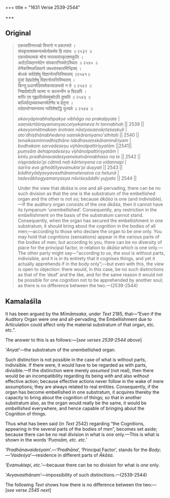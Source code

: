 +++
title = "1631 Verse 2539-2544"

+++
## Original 
>
> एकव्यापिनभःपक्षे विभागो न प्रकल्प्यते ।  
> संस्कृताश्रयमन्यच्चेत्येकमेव हि तन्नभः ॥ २५३९ ॥  
> एकव्योमात्मकं श्रोत्रं नास्त्यसंस्कृतशष्कुलि ।  
> अतोऽधिष्ठानभेदेन संस्कारनियमोऽस्थितः ॥ २५४० ॥  
> तेनैकस्मिन्नधिष्ठाने लब्धसंस्कारमिन्द्रियम् ।  
> बोधकं सर्वदेशेषु विज्ञानोत्पत्तिरिष्यताम् ॥२५४१॥  
> पुंसां देहप्रदेशेषु विज्ञानोत्पत्तिरिष्यताम् ।  
> किन्तु प्रधानवैदेश्यमेकत्वान्नभसो न ते ॥ २५४२ ॥  
> निष्प्रदेशोऽपि चात्मा नः कार्त्स्न्येन च विदन्नपि ।  
> शरीर एव गृह्णातीत्येवमुक्तेऽपि दुष्यति ॥ २५४३ ॥  
> बाधिर्याद्यव्यवस्थानमेतेनैव च हेतुना ।  
> तदेवाभोग्यमन्यस्य नाविशेषाद्धि युज्यते ॥ २५४४ ॥ 
>
> *ekavyāpinabhaḥpakṣe vibhāgo na prakalpyate* \|  
> *saṃskṛtāśrayamanyaccetyekameva hi tannabhaḥ* \|\| 2539 \|\|  
> *ekavyomātmakaṃ śrotraṃ nāstyasaṃskṛtaśaṣkuli* \|  
> *ato'dhiṣṭhānabhedena saṃskāraniyamo'sthitaḥ* \|\| 2540 \|\|  
> *tenaikasminnadhiṣṭhāne labdhasaṃskāramindriyam* \|  
> *bodhakaṃ sarvadeśeṣu vijñānotpattiriṣyatām* \|\|2541\|\|  
> *puṃsāṃ dehapradeśeṣu vijñānotpattiriṣyatām* \|  
> *kintu pradhānavaideśyamekatvānnabhaso na te* \|\| 2542 \|\|  
> *niṣpradeśo'pi cātmā naḥ kārtsnyena ca vidannapi* \|  
> *śarīra eva gṛhṇātītyevamukte'pi duṣyati* \|\| 2543 \|\|  
> *bādhiryādyavyavasthānametenaiva ca hetunā* \|  
> *tadevābhogyamanyasya nāviśeṣāddhi yujyate* \|\| 2544 \|\| 
>
> Under the view that *ākāśa* is one and all-pervading, there can be no such division as that the one is the substratum of the embellished organ and the other is not so; because *ākāśa* is one (and indivisible).—If the auditory organ consists of the one *ākāśa*, then it cannot have its tympanum ‘unembellished’. Consequently, any restriction in the embellishment on the basis of the substratum cannot stand. Consequently, when the organ has secured the embellishment in one substratum, it should bring about the cognition in the bodies of all men;—according to those who declare the organ to be one only. You may hold that cognitions (sensations) appear in the various parts of the bodies of men; but according to you, there can be no diversity of place for the principal factor, in relation to *ākāśa* which is one only.—The other party might say—“according to us, the soul is without parts, indivisible, and it is in its entirety that it cognises things, and yet it actually apprehends if in the body only”;—but even with this, the view is open to objection: there would, in this case, be no such distinctions as that of the ‘deaf’ and the like, and for the same reason it would not be possible for one cognition not to be apprehended by another soul; as there is no difference between the two.—(2539-2544)



## Kamalaśīla

It has been argued by the *Mīmāṃsaka*, under *Text* 2185, that—“Even if the Auditory Organ were one and all-pervading, the Embellishment due to Articulation could affect only the material substratum of that organ, etc. etc.”.

The answer to this is as follows:—[*see verses 2539-2544 above*]

‘*Anyat*’—the substratum of the unembellished organ.

Such distinction is not possible in the case of what is without parts, indivisible. If there were, it would have to be regarded as with parts, divisible.—If the distinction were merely *assumed* (not real), then there would be an incompatibility regarding its being *with* and also *without* effective action; because effective actions never follow in the wake of mere assumptions; they are always related to real entities. Consequently, if the organ has become embellished in one substratum, it acquires thereby the capacity to bring about the cognition of things; so that in another substratum also, as the organ would really be the same, it would be *embellished* everywhere, and hence capable of bringing about the Cognition of things.

Thus what has been said (in *Text* 2542) regarding “the Cognitions, appearing in the several parts of the bodies of men”, becomes set aside; because there can be no real division in what is *one* only.—This is what is shown in the words ‘*Puṃsām, etc*. *etc*.’

‘*Pradhānavaideśyam*’.—‘*Pradhāna*’, ‘Principal Factor’, stands for the *Body*;—‘*Vaideśya*’—residence in different parts of *Ākāśa*.

‘*Evamuktepi*, *etc*.’—because there can be no division for what is *one* only.

‘*Avyavasthānam*’—impossibility of such distinctions.—(2539-2544)

The following *Text* shows how there is no difference between the two:—[*see verse 2545 next*]


